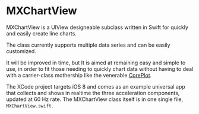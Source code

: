 MXChartView
===========

MXChartView is a UIView designeable subclass written in Swift for quickly and easily create line charts.

The class currently supports multiple data series and can be easily customized.

It will be improved in time, but It is aimed at remaining easy and simple to use, in order to fit those needing to quickly chart data without having to deal with a carrier-class mothership like the venerable [CorePlot](https://github.com/core-plot).

The XCode project targets iOS 8 and comes as an example universal app that collects and shows in realtime the three acceleration components, updated at 60 Hz rate. The MXChartView class itself is in one single file, `MXChartView.swift`.


